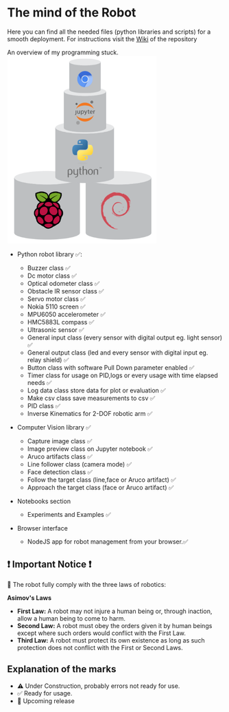 # The mind of the Robot

Here you can find all the needed files (python libraries and scripts) for a smooth deployment. For instructions visit the [Wiki](https://github.com/eellak/gsoc2019-diyrobot/wiki) of the repository

An overview of my programming stuck.
![prog stuck](../assets/images/prog_stuck.png)


* Python robot library :white_check_mark::
  * Buzzer class :white_check_mark:
  * Dc motor class :white_check_mark:
  * Optical odometer class :white_check_mark:
  * Obstacle IR sensor  class :white_check_mark:
  * Servo motor class :white_check_mark:
  * Nokia 5110 screen :white_check_mark:
  * MPU6050 accelerometer :white_check_mark:
  * HMC5883L compass :white_check_mark:
  * Ultrasonic sensor :white_check_mark:
  * General input class (every sensor with digital output eg. light sensor) :white_check_mark:
  * General output class (led and every sensor with digital input eg.  relay shield) :white_check_mark:
  * Button class with software Pull Down parameter enabled :white_check_mark:
  * Timer class for usage on PID,logs or every usage with time elapsed needs :white_check_mark:
  * Log data class store data for plot or evaluation :white_check_mark:
  * Make csv class save measurements to csv :white_check_mark:
  * PID class :white_check_mark:
  * Inverse Kinematics for 2-DOF robotic arm :white_check_mark:

* Computer Vision library :white_check_mark:
  * Capture image class :white_check_mark:
  * Image preview class on Jupyter notebook :white_check_mark:
  * Aruco artifacts class :white_check_mark:
  * Line follower class (camera mode) :white_check_mark:
  * Face detection class  :white_check_mark:
  * Follow the target class (line,face or Aruco artifact) :white_check_mark:
  * Approach the target class (face or Aruco artifact) :white_check_mark:
  
* Notebooks section
  * Experiments and Examples :white_check_mark:

* Browser interface
  * NodeJS app for robot management from your browser.:white_check_mark:

## :exclamation: **Important Notice** :exclamation:
:cop: The robot fully comply with the three laws of robotics:

**Asimov's Laws**

  * **First Law:** A robot may not injure a human being or, through inaction, allow a human being to come to harm.
  * **Second Law:** A robot must obey the orders given it by human beings except where such orders would conflict with the First Law.
  * **Third Law:** A robot must protect its own existence as long as such protection does not conflict with the First or Second Laws.

## Explanation of the marks
* :warning: Under Construction, probably errors not ready for use.
* :white_check_mark: Ready for usage.
* :construction: Upcoming release
